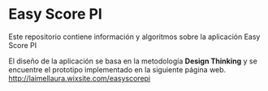 # Easy Score PI
Este repositorio contiene información y algoritmos sobre la aplicación Easy Score PI

El diseño de la aplicación se basa en la metodología **Design Thinking** y se encuentre el prototipo implementado en la siguiente página web. http://laimellaura.wixsite.com/easyscorepi
